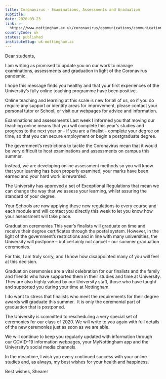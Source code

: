 ```yaml
---
title: Coronavirus - Examinations, Assessments and Graduation
subtitle: 
date: 2020-03-23
link: >-
  https://www.nottingham.ac.uk/coronavirus/communications/communications-archive.aspx
countryCode: uk
status: published
instituteSlug: uk-nottingham.ac
---
```

Dear students,

I am writing as promised to update you on our work to manage examinations, assessments and graduation in light of the Coronavirus pandemic.

I hope this message finds you healthy and that your first experiences of the University’s fully online teaching programme have been positive.

Online teaching and learning at this scale is new for all of us, so if you do require any support or identify areas for improvement, please contact your personal tutor or School, or visit our webpages for advice and information.

Examinations and assessments
Last week I informed you that moving our teaching online means that you will complete this year's studies and progress to the next year or - if you are a finalist - complete your degree on time, so that you can secure employment or begin a postgraduate degree.

The government’s restrictions to tackle the Coronavirus mean that it would be very difficult to host examinations and assessments on campus this summer.

Instead, we are developing online assessment methods so you will know that your learning has been properly examined, your marks have been earned and your hard work is rewarded.

The University has approved a set of Exceptional Regulations that mean we can change the way that we assess your learning, whilst assuring the standard of your degree.

Your Schools are now applying these new regulations to every course and each module and will contact you directly this week to let you know how your assessment will take place.  

Graduation ceremonies
This year’s finalists will graduate on time and receive their degree certificates through the postal system. However, in the light of the government’s restrictions and in line with many universities, the University will postpone – but certainly not cancel – our summer graduation ceremonies.

For this, I am truly sorry, and I know how disappointed many of you will feel at this decision.

Graduation ceremonies are a vital celebration for our finalists and the family and friends who have supported them in their studies and time at University. They are also highly valued by our University staff, those who have taught and supported you during your time at Nottingham.

I do want to stress that finalists who meet the requirements for their degree awards will graduate this summer.  It is only the ceremonial part of graduation that is postponed.

The University is committed to rescheduling a very special set of ceremonies for our class of 2020. We will write to you again with full details of the new ceremonies just as soon as we are able.

We will continue to keep you regularly updated with information through our COVID-19 information webpages, your MyNottingham app and the University’s social media channels.

In the meantime, I wish you every continued success with your online studies and, as always, my best wishes for your health and happiness.

Best wishes, Shearer